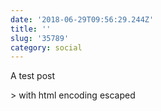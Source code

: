 ```yaml
---
date: '2018-06-29T09:56:29.244Z'
title: ''
slug: '35789'
category: social
---
```

A test post

&gt; with html encoding escaped
